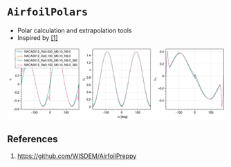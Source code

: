 # `AirfoilPolars`

- Polar calculation and extrapolation tools
- Inspired by [[1]](#references)

<img src="doc/img/plot.png" width=900px></img>


## References

1. https://github.com/WISDEM/AirfoilPreppy